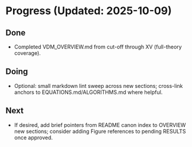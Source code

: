 # Progress (Updated: 2025-10-09)

## Done

- Completed VDM_OVERVIEW.md from cut-off through XV (full-theory coverage).

## Doing

- Optional: small markdown lint sweep across new sections; cross-link anchors to EQUATIONS.md/ALGORITHMS.md where helpful.

## Next

- If desired, add brief pointers from README canon index to OVERVIEW new sections; consider adding Figure references to pending RESULTS once approved.
